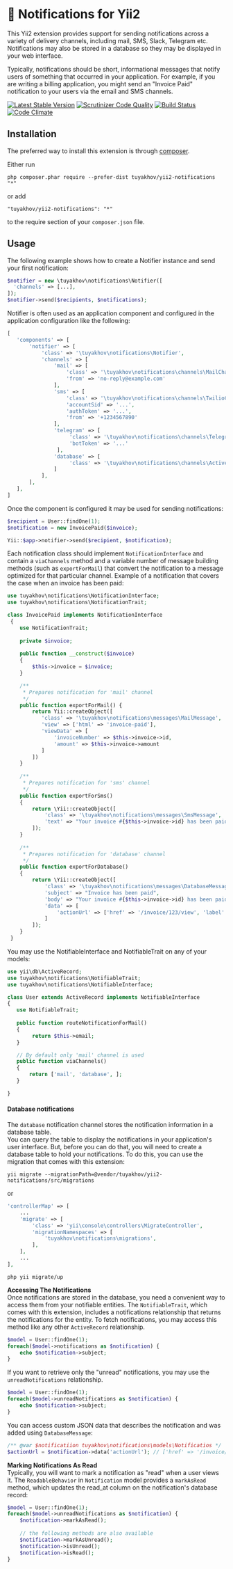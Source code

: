 :bell: Notifications for Yii2
======================
This Yii2 extension provides support for sending notifications across a variety of delivery channels, including mail, SMS, Slack, Telegram etc. Notifications may also be stored in a database so they may be displayed in your web interface.

Typically, notifications should be short, informational messages that notify users of something that occurred in your application. For example, if you are writing a billing application, you might send an "Invoice Paid" notification to your users via the email and SMS channels.

[![Latest Stable Version](https://poser.pugx.org/tuyakhov/yii2-notifications/v/stable)](https://packagist.org/packages/tuyakhov/yii2-notifications) [![Scrutinizer Code Quality](https://scrutinizer-ci.com/g/tuyakhov/yii2-notifications/badges/quality-score.png?b=master)](https://scrutinizer-ci.com/g/tuyakhov/yii2-notifications/?branch=master) [![Build Status](https://scrutinizer-ci.com/g/tuyakhov/yii2-notifications/badges/build.png?b=master)](https://scrutinizer-ci.com/g/tuyakhov/yii2-notifications/build-status/master) [![Code Climate](https://codeclimate.com/github/tuyakhov/yii2-notifications/badges/gpa.svg)](https://codeclimate.com/github/tuyakhov/yii2-notifications)

Installation
------------

The preferred way to install this extension is through [composer](http://getcomposer.org/download/).

Either run

```
php composer.phar require --prefer-dist tuyakhov/yii2-notifications "*"
```

or add

```
"tuyakhov/yii2-notifications": "*"
```

to the require section of your `composer.json` file.


Usage
-----

The following example shows how to create a Notifier instance and send your first notification:

```php
$notifier = new \tuyakhov\notifications\Notifier([
  'channels' => [...],
]);
$notifier->send($recipients, $notifications);
```

Notifier is often used as an application component and configured in the application configuration like the following:

```php
[
   'components' => [
       'notifier' => [
           'class' => '\tuyakhov\notifications\Notifier',
           'channels' => [
               'mail' => [
                   'class' => '\tuyakhov\notifications\channels\MailChannel',
                   'from' => 'no-reply@example.com'
               ],
               'sms' => [
                   'class' => '\tuyakhov\notifications\channels\TwilioChannel',
                   'accountSid' => '...',
                   'authToken' => '...',
                   'from' => '+1234567890'
               ],
               'telegram' => [
                    'class' => '\tuyakhov\notifications\channels\TelegramChannel',
                    'botToken' => '...'
                ],
               'database' => [
                    'class' => '\tuyakhov\notifications\channels\ActiveRecordChannel'
               ]
           ],
       ],
   ],
]
```
Once the component is configured it may be used for sending notifications:
```php
$recipient = User::findOne(1);
$notification = new InvoicePaid($invoice);

Yii::$app->notifier->send($recipient, $notification);
```
Each notification class should implement `NotificationInterface` and contain a `viaChannels` method and a variable number of message building methods (such as `exportForMail`) that convert the notification to a message optimized for that particular channel.
Example of a notification that covers the case when an invoice has been paid:

```php
use tuyakhov\notifications\NotificationInterface;
use tuyakhov\notifications\NotificationTrait;

class InvoicePaid implements NotificationInterface
 {
    use NotificationTrait;
    
    private $invoice;
    
    public function __construct($invoice) 
    {
        $this->invoice = $invoice;
    }

    /**
     * Prepares notification for 'mail' channel
     */
    public function exportForMail() {
        return Yii::createObject([
           'class' => '\tuyakhov\notifications\messages\MailMessage',
           'view' => ['html' => 'invoice-paid'],
           'viewData' => [
               'invoiceNumber' => $this->invoice->id,
               'amount' => $this->invoice->amount
           ]
        ])
    }
    
    /**
     * Prepares notification for 'sms' channel
     */
    public function exportForSms()
    {
        return \Yii::createObject([
            'class' => '\tuyakhov\notifications\messages\SmsMessage',
            'text' => "Your invoice #{$this->invoice->id} has been paid"
        ]);
    }
    
    /**
     * Prepares notification for 'database' channel
     */
    public function exportForDatabase()
    {
        return \Yii::createObject([
            'class' => '\tuyakhov\notifications\messages\DatabaseMessage',
            'subject' => "Invoice has been paid",
            'body' => "Your invoice #{$this->invoice->id} has been paid",
            'data' => [
                'actionUrl' => ['href' => '/invoice/123/view', 'label' => 'View Details']
            ]
        ]);
    }
 }
```

You may use the NotifiableInterface and NotifiableTrait on any of your models:
 
 ```php
 use yii\db\ActiveRecord;
 use tuyakhov\notifications\NotifiableTrait;
 use tuyakhov\notifications\NotifiableInterface;
 
 class User extends ActiveRecord implements NotifiableInterface 
 {
    use NotifiableTrait;
    
    public function routeNotificationForMail() 
    {
         return $this->email;
    }

    // By default only 'mail' channel is used
    public function viaChannels()
    {
        return ['mail', 'database', ];
    }

 }
 ```
 
#### Database notifications

The `database` notification channel stores the notification information in a database table.   
You can query the table to display the notifications in your application's user interface. But, before you can do that, you will need to create a database table to hold your notifications. To do this, you can use the migration that comes with this extension:
```
yii migrate --migrationPath=@vendor/tuyakhov/yii2-notifications/src/migrations
```
or
```php
'controllerMap' => [
    ...
    'migrate' => [
        'class' => 'yii\console\controllers\MigrateController',
        'migrationNamespaces' => [
            'tuyakhov\notifications\migrations',
        ],
    ],
    ...
],
```

```
php yii migrate/up
```

**Accessing The Notifications**   
Once notifications are stored in the database, you need a convenient way to access them from your notifiable entities. The `NotifiableTrait`, which comes with this extension, includes a notifications relationship that returns the notifications for the entity.
To fetch notifications, you may access this method like any other `ActiveRecord` relationship.
```php
$model = User::findOne(1);
foreach($model->notifications as $notification) {
    echo $notification->subject;
}
```
If you want to retrieve only the "unread" notifications, you may use the `unreadNotifications` relationship.
```php
$model = User::findOne(1);
foreach($model->unreadNotifications as $notification) {
    echo $notification->subject;
}
```
You can access custom JSON data that describes the notification and was added using `DatabaseMessage`:
```php
/** @var $notificatiion tuyakhov\notifications\models\Notificatios */
$actionUrl = $notification->data('actionUrl'); // ['href' => '/invoice/123/pay', 'label' => 'Pay Invoice']
```

**Marking Notifications As Read**   
Typically, you will want to mark a notification as "read" when a user views it. The `ReadableBehavior` in `Notification` model provides a `markAsRead` method, which updates the read_at column on the notification's database record:
```php
$model = User::findOne(1);
foreach($model->unreadNotifications as $notification) {
    $notification->markAsRead();
    
    // the following methods are also available
    $notification->markAsUnread();
    $notification->isUnread();
    $notification->isRead();
}
```
